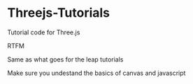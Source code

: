 Threejs-Tutorials
=================

Tutorial code for Three.js

RTFM

Same as what goes for the leap tutorials

Make sure you undestand the basics of canvas and javascript
